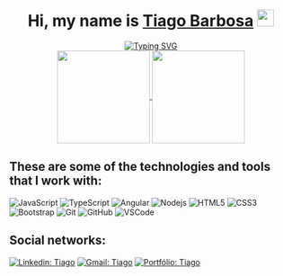 <div align='center'>
  <h1>
     Hi, my name is <a href="https://www.linkedin.com/in/tiagolimabarbosa/">Tiago Barbosa</a> <img src="https://media.giphy.com/media/hvRJCLFzcasrR4ia7z/giphy.gif" width="30" >
  </h1>
</div>
<div align="center">
<a href="https://git.io/typing-svg"><img src="https://readme-typing-svg.demolab.com?font=Fira+Code&size=18&duration=3000&pause=350&color=13BEC8&width=450&lines=Student+of+Analysis+and+Systems+Development.;Currently,+i'm+learning+Javascript%2C+NodeJs ;+Angular,+React,+and+Angular+Material.;+I'm+looking+for+an+internship+opportunity." alt="Typing SVG" /></a>
 </div>

<div align="center">
<div align="center" style="display: inline_block">
  <a href="https://github.com/TiagoBarbosa88">
  <img align="center" height="165em" src="https://github-readme-stats.vercel.app/api?username=TiagoBarbosa88&show_icons=true&theme=react&include_all_commits=true&count_private=true"/>
  <img align="center" height="165em" src="https://github-readme-stats.vercel.app/api/top-langs/?username=TiagoBarbosa88&layout=compact&langs_count=7&theme=react"/></a>
</div> 
  
</div>
</div>
  
  
  


## These are some of the technologies and tools that I work with:
  <div> 

![JavaScript](https://img.shields.io/badge/-JavaScript-black?style=flat-square&logo=javascript)
![TypeScript](https://img.shields.io/badge/-TypeScript-007ACC?style=flat-square&logo=typescript&logoColor=white)
![Angular](https://img.shields.io/badge/-Angular-DD0031?style=flat-square&logo=angular)
![Nodejs](https://img.shields.io/badge/-Nodejs-339933?style=flat-square&logo=Node.js&logoColor=white)
![HTML5](https://img.shields.io/badge/-HTML5-E34F26?style=flat-square&logo=html5&logoColor=white)
![CSS3](https://img.shields.io/badge/-CSS3-1572B6?style=flat-square&logo=css3)
![Bootstrap](https://img.shields.io/badge/-Bootstrap-563D7C?style=flat-square&logo=bootstrap)
![Git](https://img.shields.io/badge/-Git-black?style=flat-square&logo=git)
![GitHub](https://img.shields.io/badge/-GitHub-181717?style=flat-square&logo=github)
![VSCode](https://img.shields.io/badge/-VSCode-007ACC?style=flat-square&logo=visual-studio-code&logoColor=white)
  </div> 
  
  ## Social networks:
  <div>
 
 [![Linkedin: Tiago](https://img.shields.io/badge/-Linkedin-blue?style=flat-square&logo=Linkedin&logoColor=white&link=https://www.linkedin.com/in/tiagolimabarbosa/)](https://www.linkedin.com/in/tiagolimabarbosa/) 
[![Gmail: Tiago](https://img.shields.io/badge/Gmail-D14836?style=style=flat-square&logo=gmail&logoColor=white&link=mailto:tiagobarbosa.dev@gmail.com)](mailto:tiagobarbosa.dev@gmail.com/)
[![Portfólio: Tiago](https://img.shields.io/badge/-Portfólio-critical?style=style=flat-square&logo=porfólio&logoColor=white&link=https://tiago-barbosa.vercel.app/)](https://tiago-barbosa.vercel.app/)
       

 </div>
 
 

